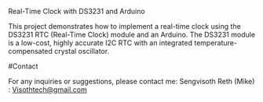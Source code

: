 Real-Time Clock with DS3231 and Arduino

This project demonstrates how to implement a real-time clock using the DS3231 RTC (Real-Time Clock) module and an Arduino. The DS3231 module is a low-cost, highly accurate I2C RTC with an integrated temperature-compensated crystal oscillator.

#Contact

For any inquiries or suggestions, please contact me: Sengvisoth Reth (Mike) : Visothtech@gmail.com
